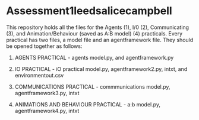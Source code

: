# Assessment1leedsalicecampbell

This repository holds all the files for the Agents (1), I/0 (2), Communicating (3), and Animation/Behaviour (saved as A:B model) (4) practicals.
Every practical has two files, a model file and an agentframework file. They should be opened together as follows:

1) AGENTS PRACTICAL - agents model.py, and agentframework.py

2) IO PRACTICAL  - iO practical model.py, agentframework2.py, intxt, and environmentout.csv

3) COMMUNICATIONS PRACTICAL - commmunications model.py, agentframework3.py, intxt

4) ANIMATIONS AND BEHAVIOUR PRACTICAL - a:b model.py, agentframework4.py, intxt

